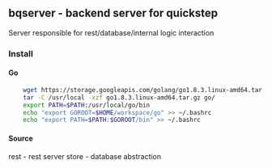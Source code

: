 ## bqserver - backend server for quickstep

Server responsible for rest/database/internal logic interaction

### Install

#### Go
``` bash
    wget https://storage.googleapis.com/golang/go1.8.3.linux-amd64.tar.gz
    tar -C /usr/local -xzf go1.8.3.linux-amd64.tar.gz go/
    export PATH=$PATH:/usr/local/go/bin
    echo "export GOROOT=$HOME/workspace/go" >> ~/.bashrc
    echo "export PATH=$PATH:$GOROOT/bin" >> ~/.bashrc
```

#### Source

rest - rest server
store - database abstraction
